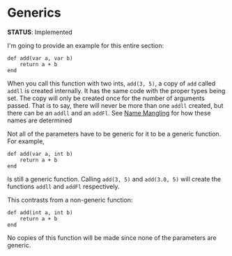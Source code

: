 # Generics
**STATUS**: Implemented

I'm going to provide an example for this entire section:

    def add(var a, var b)
        return a + b
    end

When you call this function with two ints, `add(3, 5)`, a copy of `add` called `addll` is created internally. It has the same code with the proper types being set. The copy will only be created once for the number of arguments passed. That is to say, there will never be more than one `addll` created, but there can be an `addll` and an `addFl`. See [Name Mangling](mangling.md) for how these names are determined 

Not all of the parameters have to be generic for it to be a generic function. For example, 

    def add(var a, int b) 
        return a + b
    end 

Is still a generic function. Calling `add(3, 5)` and `add(3.0, 5)` will create the functions `addll` and `addFl` respectively.

This contrasts from a non-generic function: 

    def add(int a, int b) 
        return a + b
    end

No copies of this function will be made since none of the parameters are generic. 
